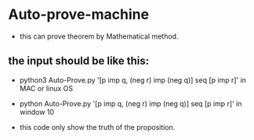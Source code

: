 # Auto-prove-machine
- this can prove theorem by Mathematical method.
## the input should be like this:
- python3 Auto-Prove.py '[p imp q, (neg r) imp (neg q)] seq [p imp r]' in MAC or linux OS
- python Auto-Prove.py '[p imp q, (neg r) imp (neg q)] seq [p imp r]' in window 10

- this code only show the truth of the proposition.
